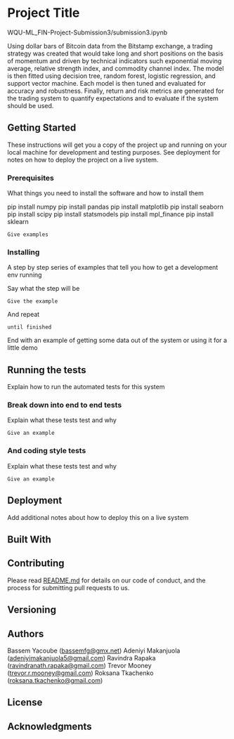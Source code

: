 # Project Title
WQU-ML_FIN-Project-Submission3/submission3.ipynb

Using dollar bars of Bitcoin data from the Bitstamp exchange, a trading strategy was created that would take long and short positions on the basis of momentum and driven by technical indicators such exponential moving average, relative strength index, and commodity channel index.  The model is then fitted using decision tree, random forest, logistic regression, and support vector machine.  Each model is then tuned and evaluated for accuracy and robustness.  Finally, return and risk metrics are generated for the trading system to quantify expectations and to evaluate if the system should be used. 

## Getting Started

These instructions will get you a copy of the project up and running on your local machine for development and testing purposes. See deployment for notes on how to deploy the project on a live system.

### Prerequisites

What things you need to install the software and how to install them

pip install numpy
pip install pandas
pip install matplotlib
pip install seaborn
pip install scipy
pip install statsmodels
pip install mpl_finance
pip install sklearn


```
Give examples
```

### Installing

A step by step series of examples that tell you how to get a development env running

Say what the step will be

```
Give the example
```

And repeat

```
until finished
```

End with an example of getting some data out of the system or using it for a little demo

## Running the tests

Explain how to run the automated tests for this system

### Break down into end to end tests

Explain what these tests test and why

```
Give an example
```

### And coding style tests

Explain what these tests test and why

```
Give an example
```

## Deployment

Add additional notes about how to deploy this on a live system

## Built With


## Contributing

Please read [README.md](https://github.com/WQU-ML-GroupProject) for details on our code of conduct, and the process for submitting pull requests to us.

## Versioning


## Authors

Bassem Yacoube (bassemfg@gmx.net) 
Adeniyi Makanjuola (adeniyimakanjuola5@gmail.com)
Ravindra Rapaka (ravindranath.rapaka@gmail.com)
Trevor Mooney (trevor.r.mooney@gmail.com) 
Roksana Tkachenko (roksana.tkachenko@gmail.com) 

## License


## Acknowledgments


